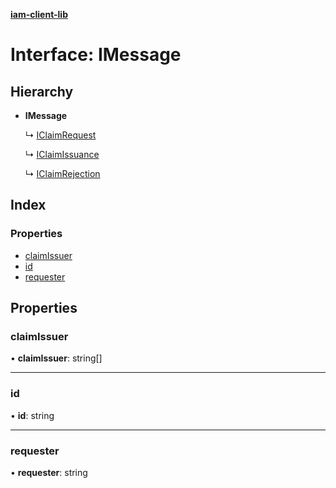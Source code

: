 **[iam-client-lib](../README.md)**

# Interface: IMessage

## Hierarchy

* **IMessage**

  ↳ [IClaimRequest](iclaimrequest.md)

  ↳ [IClaimIssuance](iclaimissuance.md)

  ↳ [IClaimRejection](iclaimrejection.md)

## Index

### Properties

* [claimIssuer](imessage.md#claimissuer)
* [id](imessage.md#id)
* [requester](imessage.md#requester)

## Properties

### claimIssuer

•  **claimIssuer**: string[]

___

### id

•  **id**: string

___

### requester

•  **requester**: string
